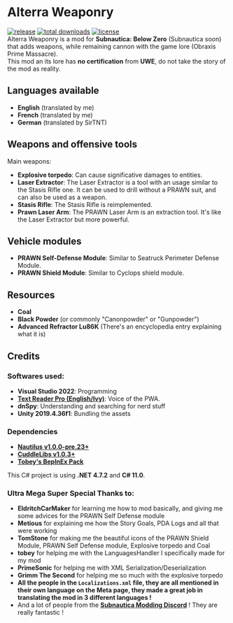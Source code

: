 # Alterra Weaponry
[![release](https://img.shields.io/github/v/release/VELD-Dev/Alterra-Weaponry?color=success&display_name=tag&logo=github&style=flat)](https://github.com/VELD-Dev/Alterra-Weaponry/releases "Last release of the mod")
[![total downloads](https://img.shields.io/github/downloads/VELD-Dev/Alterra-Weaponry/total?color=success&logo=github)](https://github.com/VELD-Dev/Alterra-Weaponry/downloads "Total downloads, including pre-releases, of the mod")
[![license](https://img.shields.io/github/license/VELD-Dev/Alterra-Weaponry)](https://github.com/VELD-Dev/Alterra-Weaponry/blob/main/LICENSE "License")  
Alterra Weaponry is a mod for **Subnautica: Below Zero** (Subnautica soon) that adds weapons, while remaining cannon with the game lore (Obraxis Prime Massacre).  
This mod an its lore has **no certification** from **UWE**, do not take the story of the mod as reality.  

## Languages available
- **English** (translated by me)
- **French** (translated by me)
- **German** (translated by SirTNT)

## Weapons and offensive tools
Main weapons:
- **Explosive torpedo**: Can cause significative damages to entities.
- **Laser Extractor**: The Laser Extractor is a tool with an usage similar to the Stasis Rifle one. It can be used to drill without a PRAWN suit, and can also be used as a weapon.
- **Stasis Rifle**: The Stasis Rifle is reimplemented.
- **Prawn Laser Arm**: The PRAWN Laser Arm is an extraction tool. It's like the Laser Extractor but more powerful.

## Vehicle modules
- **PRAWN Self-Defense Module**: Similar to Seatruck Perimeter Defense Module.  
- **PRAWN Shield Module**: Similar to Cyclops shield module.  

## Resources
- **Coal**
- **Black Powder** (or commonly "Canonpowder" or "Gunpowder")
- **Advanced Refractor Lu86K** (There's an encyclopedia entry explaining what it is)

## Credits
### Softwares used:  
- **Visual Studio 2022**: Programming  
- **[Text Reader Pro (English/Ivy)](https://textreader.pro/)**: Voice of the PWA.  
- **dnSpy**: Understanding and searching for nerd stuff
- **Unity 2019.4.36f1**: Bundling the assets

### Dependencies
- [**Nautilus v1.0.0-pre.23+**](https://github.com/SubnauticaModding/Nautilus/releases)
- [**CuddleLibs v1.0.3+**](https://github.com/VELD-Dev/CuddleLibs)
- [**Tobey's BepInEx Pack**](https://github.com/toebeann/BepInEx.Subnautica/releases)

This C# project is using **.NET 4.7.2** and **C# 11.0**.

### Ultra Mega Super Special Thanks to:
- **EldritchCarMaker** for learning me how to mod basically, and giving me some advices for the PRAWN Self Defense module
- **Metious** for explaining me how the Story Goals, PDA Logs and all that were working
- **TomStone** for making me the beautiful icons of the PRAWN Shield Module, PRAWN Self Defense module, Explosive torpedo and Coal
- **tobey** for helping me with the LanguagesHandler I specifically made for my mod
- **PrimeSonic** for helping me with XML Serialization/Deserialization
- **Grimm The Second** for helping me so much with the explosive torpedo
- **All the people in the `Localizations.xml` file, they are all mentioned in their own language on the Meta page, they made a great job in translating the mod in 3 different languages !**
- And a lot of people from the **[Subnautica Modding Discord](https://discord.gg/7M7cJWXMRe)** ! They are really fantastic !
